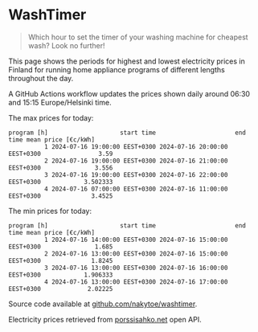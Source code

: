 
# WashTimer

> Which hour to set the timer of your washing machine for cheapest wash? Look no further!

This page shows the periods for highest and lowest electricity prices in Finland 
for running home appliance programs of different lengths throughout the day. 

A GitHub Actions workflow updates the prices shown daily around 06:30 and 15:15 Europe/Helsinki time.

The max prices for today:

	program [h]                    start time                      end time mean price [€c/kWh]
	          1 2024-07-16 19:00:00 EEST+0300 2024-07-16 20:00:00 EEST+0300                3.59
	          2 2024-07-16 19:00:00 EEST+0300 2024-07-16 21:00:00 EEST+0300               3.556
	          3 2024-07-16 19:00:00 EEST+0300 2024-07-16 22:00:00 EEST+0300            3.502333
	          4 2024-07-16 07:00:00 EEST+0300 2024-07-16 11:00:00 EEST+0300              3.4525

The min prices for today:

	program [h]                    start time                      end time mean price [€c/kWh]
	          1 2024-07-16 14:00:00 EEST+0300 2024-07-16 15:00:00 EEST+0300               1.685
	          2 2024-07-16 13:00:00 EEST+0300 2024-07-16 15:00:00 EEST+0300              1.8245
	          3 2024-07-16 13:00:00 EEST+0300 2024-07-16 16:00:00 EEST+0300            1.906333
	          4 2024-07-16 13:00:00 EEST+0300 2024-07-16 17:00:00 EEST+0300             2.02225


Source code available at [github.com/nakytoe/washtimer](https://github.com/nakytoe/washtimer).

Electricity prices retrieved from [porssisahko.net](https://porssisahko.net/api) open API.
